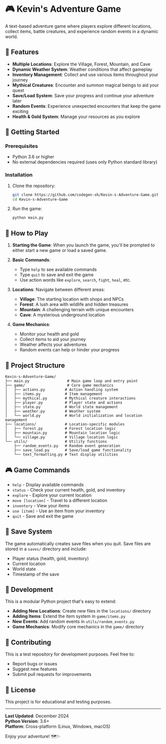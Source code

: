 # 🎮 Kevin's Adventure Game

A text-based adventure game where players explore different locations, collect items, battle creatures, and experience random events in a dynamic world.

## 🌟 Features

- **Multiple Locations**: Explore the Village, Forest, Mountain, and Cave
- **Dynamic Weather System**: Weather conditions that affect gameplay
- **Inventory Management**: Collect and use various items throughout your journey
- **Mythical Creatures**: Encounter and summon magical beings to aid your quest
- **Save/Load System**: Save your progress and continue your adventure later
- **Random Events**: Experience unexpected encounters that keep the game exciting
- **Health & Gold System**: Manage your resources as you explore

## 🚀 Getting Started

### Prerequisites

- Python 3.6 or higher
- No external dependencies required (uses only Python standard library)

### Installation

1. Clone the repository:
   ```bash
   git clone https://github.com/codegen-sh/Kevin-s-Adventure-Game.git
   cd Kevin-s-Adventure-Game
   ```

2. Run the game:
   ```bash
   python main.py
   ```

## 🎯 How to Play

1. **Starting the Game**: When you launch the game, you'll be prompted to either start a new game or load a saved game.

2. **Basic Commands**:
   - Type `help` to see available commands
   - Type `quit` to save and exit the game
   - Use action words like `explore`, `search`, `fight`, `heal`, etc.

3. **Locations**: Navigate between different areas:
   - **Village**: The starting location with shops and NPCs
   - **Forest**: A lush area with wildlife and hidden treasures
   - **Mountain**: A challenging terrain with unique encounters
   - **Cave**: A mysterious underground location

4. **Game Mechanics**:
   - Monitor your health and gold
   - Collect items to aid your journey
   - Weather affects your adventures
   - Random events can help or hinder your progress

## 📁 Project Structure

```
Kevin-s-Adventure-Game/
├── main.py                 # Main game loop and entry point
├── game/                   # Core game mechanics
│   ├── actions.py         # Action handling system
│   ├── items.py           # Item management
│   ├── mythical.py        # Mythical creature interactions
│   ├── player.py          # Player state and actions
│   ├── state.py           # World state management
│   ├── weather.py         # Weather system
│   └── world.py           # World initialization and location management
├── locations/             # Location-specific modules
│   ├── forest.py          # Forest location logic
│   ├── mountain.py        # Mountain location logic
│   └── village.py         # Village location logic
└── utils/                 # Utility functions
    ├── random_events.py   # Random event generation
    ├── save_load.py       # Save/load game functionality
    └── text_formatting.py # Text display utilities
```

## 🎮 Game Commands

- `help` - Display available commands
- `status` - Check your current health, gold, and inventory
- `explore` - Explore your current location
- `move [location]` - Travel to a different location
- `inventory` - View your items
- `use [item]` - Use an item from your inventory
- `quit` - Save and exit the game

## 💾 Save System

The game automatically creates save files when you quit. Save files are stored in a `saves/` directory and include:
- Player status (health, gold, inventory)
- Current location
- World state
- Timestamp of the save

## 🔧 Development

This is a modular Python project that's easy to extend:

- **Adding New Locations**: Create new files in the `locations/` directory
- **Adding Items**: Extend the item system in `game/items.py`
- **New Events**: Add random events in `utils/random_events.py`
- **Game Mechanics**: Modify core mechanics in the `game/` directory

## 🤝 Contributing

This is a test repository for development purposes. Feel free to:
- Report bugs or issues
- Suggest new features
- Submit pull requests for improvements

## 📝 License

This project is for educational and testing purposes.

---

**Last Updated**: December 2024  
**Python Version**: 3.6+  
**Platform**: Cross-platform (Linux, Windows, macOS)

Enjoy your adventure! 🗺️✨

